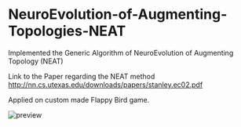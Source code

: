 # NeuroEvolution-of-Augmenting-Topologies-NEAT
Implemented the Generic Algorithm of NeuroEvolution of Augmenting Topology (NEAT)

Link to the Paper regarding the NEAT method
http://nn.cs.utexas.edu/downloads/papers/stanley.ec02.pdf

Applied on custom made Flappy Bird game.

<img src="https://i.imgflip.com/2u88xb.gif" title="preview"/>
